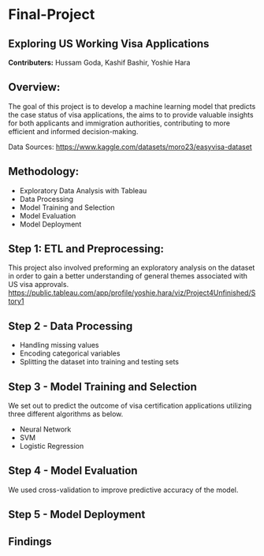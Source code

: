 # Final-Project


**Exploring US Working Visa Applications**
-
**Contributers:**  Hussam Goda, Kashif Bashir, Yoshie Hara


**Overview:** 
-
The goal of this project is to develop a machine learning model that predicts the case status of visa applications, the aims to to provide valuable insights for both applicants and immigration authorities, contributing to more efficient and informed decision-making.

Data Sources: https://www.kaggle.com/datasets/moro23/easyvisa-dataset


**Methodology:**
-
- Exploratory Data Analysis with Tableau
- Data Processing
- Model Training and Selection
- Model Evaluation
- Model Deployment


**Step 1: ETL and Preprocessing:**
-
This project also involved preforming an exploratory analysis on the dataset in order to gain a better understanding of general themes associated with US visa approvals. 
https://public.tableau.com/app/profile/yoshie.hara/viz/Project4Unfinished/Story1


**Step 2 - Data Processing**
-
- Handling missing values
- Encoding categorical variables
- Splitting the dataset into training and testing sets


**Step 3 - Model Training and Selection**
-
We set out to predict the outcome of visa certification applications utilizing three different algorithms as below.

- Neural Network
- SVM
- Logistic Regression

**Step 4 - Model Evaluation**
-
We used cross-validation to improve predictive accuracy of the model.


**Step 5 - Model Deployment**
-


**Findings**
-
